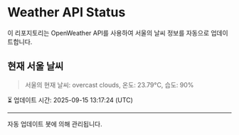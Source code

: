 
# Weather API Status

이 리포지토리는 OpenWeather API를 사용하여 서울의 날씨 정보를 자동으로 업데이트합니다.

## 현재 서울 날씨
> 서울의 현재 날씨: overcast clouds, 온도: 23.79°C, 습도: 90%

⏳ 업데이트 시간: 2025-09-15 13:17:24 (UTC)

---
자동 업데이트 봇에 의해 관리됩니다.
